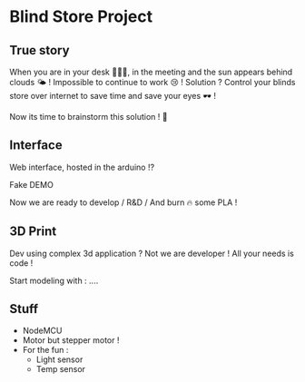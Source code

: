 # Blind Store Project

## True story

When you are in your desk 👨🏻‍💻, in the meeting and the sun appears behind clouds 🌤 ! Impossible to continue to work 😢 ! Solution ? Control your blinds store over internet to save time and save your eyes 🕶 ! 

Now its time to brainstorm this solution ! 🐧

## Interface

Web interface, hosted in the arduino !?

Fake DEMO

Now we are ready to develop / R&D / And burn 🔥 some PLA !

## 3D Print

Dev using complex 3d application ? Not we are developer ! All your needs is code !

Start modeling with : .... 

## Stuff

- NodeMCU
- Motor but stepper motor !
- For the fun :
  - Light sensor
  - Temp sensor
